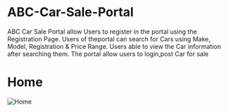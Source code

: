 # ABC-Car-Sale-Portal
ABC Car Sale Portal allow Users to register in the portal using the Registration Page. Users of theportal can search for Cars using Make, Model, Registration & Price Range. Users able to view the Car information after searching them. The portal allow users to login,post Car for sale
# 

# Home
![Home](https://user-images.githubusercontent.com/93583345/143030183-fd677596-74af-4d2e-8a99-13b4b243b092.png)
 #
